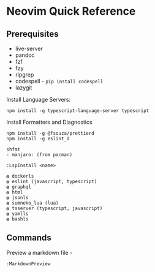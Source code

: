 # Neovim Quick Reference

## Prerequisites
- live-server
- pandoc
- fzf
- fzy
- ripgrep
- codespell - `pip install codespell`
- lazygit

Install Language Servers:

```
npm install -g typescript-language-server typescript
```

Install Formatters and Diagnostics
```
npm install -g @fsouza/prettierd
npm install -g eslint_d

shfmt
- manjaro: (from pacman)
```

`:LspInstall <name>`
```
◍ dockerls 
◍ eslint (javascript, typescript)
◍ graphql 
◍ html 
◍ jsonls 
◍ sumneko_lua (lua)
◍ tsserver (typescript, javascript)
◍ yamlls 
◍ bashls 
```

## Commands

Preview a markdown file -
```
:MarkdownPreview
```
